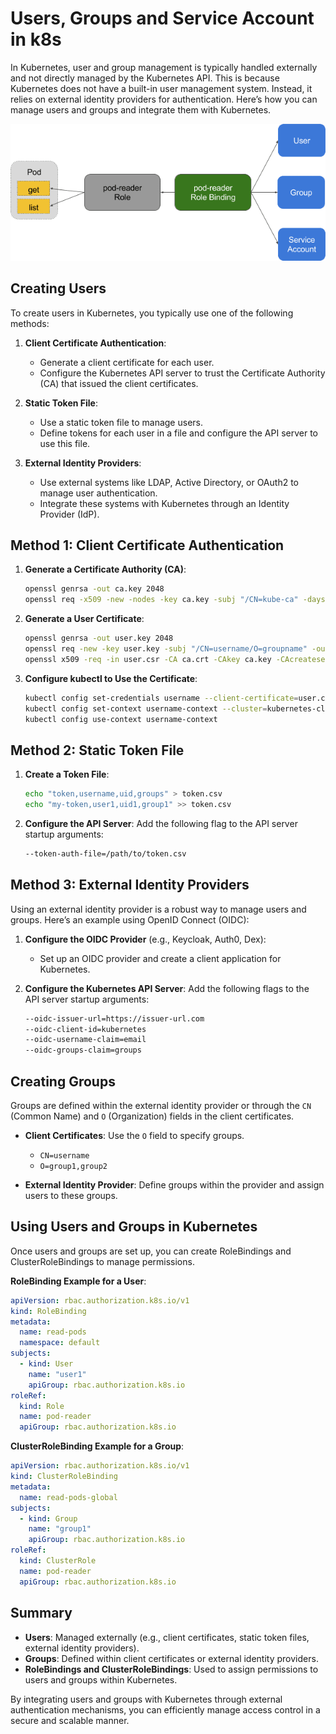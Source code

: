 # Users, Groups and Service Account in k8s

In Kubernetes, user and group management is typically handled externally and not directly managed by the Kubernetes API. This is because Kubernetes does not have a built-in user management system. Instead, it relies on external identity providers for authentication. Here’s how you can manage users and groups and integrate them with Kubernetes.

![alt text](images/rbac-users.png)

## Creating Users

To create users in Kubernetes, you typically use one of the following methods:

1. **Client Certificate Authentication**:

   - Generate a client certificate for each user.
   - Configure the Kubernetes API server to trust the Certificate Authority (CA) that issued the client certificates.

2. **Static Token File**:

   - Use a static token file to manage users.
   - Define tokens for each user in a file and configure the API server to use this file.

3. **External Identity Providers**:
   - Use external systems like LDAP, Active Directory, or OAuth2 to manage user authentication.
   - Integrate these systems with Kubernetes through an Identity Provider (IdP).

## Method 1: Client Certificate Authentication

1. **Generate a Certificate Authority (CA)**:

   ```sh
   openssl genrsa -out ca.key 2048
   openssl req -x509 -new -nodes -key ca.key -subj "/CN=kube-ca" -days 10000 -out ca.crt
   ```

2. **Generate a User Certificate**:

   ```sh
   openssl genrsa -out user.key 2048
   openssl req -new -key user.key -subj "/CN=username/O=groupname" -out user.csr
   openssl x509 -req -in user.csr -CA ca.crt -CAkey ca.key -CAcreateserial -out user.crt -days 10000
   ```

3. **Configure kubectl to Use the Certificate**:

   ```sh
   kubectl config set-credentials username --client-certificate=user.crt --client-key=user.key
   kubectl config set-context username-context --cluster=kubernetes-cluster --namespace=default --user=username
   kubectl config use-context username-context
   ```

## Method 2: Static Token File

1. **Create a Token File**:

   ```sh
   echo "token,username,uid,groups" > token.csv
   echo "my-token,user1,uid1,group1" >> token.csv
   ```

2. **Configure the API Server**:
   Add the following flag to the API server startup arguments:

   ```sh
   --token-auth-file=/path/to/token.csv
   ```

## Method 3: External Identity Providers

Using an external identity provider is a robust way to manage users and groups. Here’s an example using OpenID Connect (OIDC):

1. **Configure the OIDC Provider** (e.g., Keycloak, Auth0, Dex):

   - Set up an OIDC provider and create a client application for Kubernetes.

2. **Configure the Kubernetes API Server**:
   Add the following flags to the API server startup arguments:

   ```sh
   --oidc-issuer-url=https://issuer-url.com
   --oidc-client-id=kubernetes
   --oidc-username-claim=email
   --oidc-groups-claim=groups
   ```

## Creating Groups

Groups are defined within the external identity provider or through the `CN` (Common Name) and `O` (Organization) fields in the client certificates.

- **Client Certificates**: Use the `O` field to specify groups.

  - `CN=username`
  - `O=group1,group2`

- **External Identity Provider**: Define groups within the provider and assign users to these groups.

## Using Users and Groups in Kubernetes

Once users and groups are set up, you can create RoleBindings and ClusterRoleBindings to manage permissions.

**RoleBinding Example for a User**:

```yaml
apiVersion: rbac.authorization.k8s.io/v1
kind: RoleBinding
metadata:
  name: read-pods
  namespace: default
subjects:
  - kind: User
    name: "user1"
    apiGroup: rbac.authorization.k8s.io
roleRef:
  kind: Role
  name: pod-reader
  apiGroup: rbac.authorization.k8s.io
```

**ClusterRoleBinding Example for a Group**:

```yaml
apiVersion: rbac.authorization.k8s.io/v1
kind: ClusterRoleBinding
metadata:
  name: read-pods-global
subjects:
  - kind: Group
    name: "group1"
    apiGroup: rbac.authorization.k8s.io
roleRef:
  kind: ClusterRole
  name: pod-reader
  apiGroup: rbac.authorization.k8s.io
```

## Summary

- **Users**: Managed externally (e.g., client certificates, static token files, external identity providers).
- **Groups**: Defined within client certificates or external identity providers.
- **RoleBindings and ClusterRoleBindings**: Used to assign permissions to users and groups within Kubernetes.

By integrating users and groups with Kubernetes through external authentication mechanisms, you can efficiently manage access control in a secure and scalable manner.
